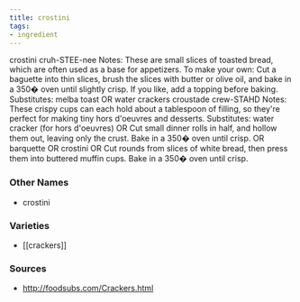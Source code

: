 ```yaml
---
title: crostini
tags:
- ingredient
---
```

crostini cruh-STEE-nee Notes: These are small slices of toasted bread, which are often used as a base for appetizers. To make your own: Cut a baguette into thin slices, brush the slices with butter or olive oil, and bake in a 350� oven until slightly crisp. If you like, add a topping before baking. Substitutes: melba toast OR water crackers croustade crew-STAHD Notes: These crispy cups can each hold about a tablespoon of filling, so they're perfect for making tiny hors d'oeuvres and desserts. Substitutes: water cracker (for hors d'oeuvres) OR Cut small dinner rolls in half, and hollow them out, leaving only the crust. Bake in a 350� oven until crisp. OR barquette OR crostini OR Cut rounds from slices of white bread, then press them into buttered muffin cups. Bake in a 350� oven until crisp.

### Other Names

* crostini

### Varieties

* [[crackers]]

### Sources
* http://foodsubs.com/Crackers.html
